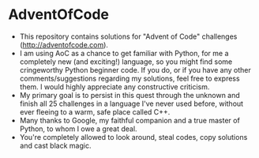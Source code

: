 # AdventOfCode
- This repository contains solutions for "Advent of Code" challenges (http://adventofcode.com).
- I am using AoC as a chance to get familiar with Python, for me a completely new (and exciting!) language, so you might find some cringeworthy Python beginner code. If you do, or if you have any other comments/suggestions regarding my solutions, feel free to express them. I would highly appreciate any constructive criticism.  
- My primary goal is to persist in this quest through the unknown and finish all 25 challenges in a language I've never used before, without ever fleeing to a warm, safe place called C++.
- Many thanks to Google, my faithful companion and a true master of Python, to whom I owe a great deal.
- You're completely allowed to look around, steal codes, copy solutions and cast black magic.
